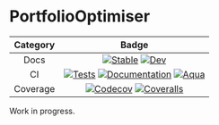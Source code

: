 # PortfolioOptimiser



| Category | Badge |
|:--------:|:-------:|
| Docs | [![Stable](https://img.shields.io/badge/docs-stable-blue.svg)](https://dcelisgarza.github.io/PortfolioOptimiser.jl/stable) [![Dev](https://img.shields.io/badge/docs-dev-blue.svg)](https://dcelisgarza.github.io/PortfolioOptimiser.jl/dev) |
| CI | [![Tests](https://github.com/dcelisgarza/PortfolioOptimiser.jl/actions/workflows/Tests.yml/badge.svg)](https://github.com/dcelisgarza/PortfolioOptimiser.jl/actions/workflows/Tests.yml) [![Documentation](https://github.com/dcelisgarza/PortfolioOptimiser.jl/actions/workflows/Documentation.yml/badge.svg)](https://github.com/dcelisgarza/PortfolioOptimiser.jl/actions/workflows/Documentation.yml) [![Aqua](https://github.com/dcelisgarza/PortfolioOptimiser.jl/actions/workflows/Aqua.yml/badge.svg)](https://github.com/dcelisgarza/PortfolioOptimiser.jl/actions/workflows/Aqua.yml)|
| Coverage | [![Codecov](https://codecov.io/gh/dcelisgarza/PortfolioOptimiser.jl/branch/main/graph/badge.svg)](https://codecov.io/gh/dcelisgarza/PortfolioOptimiser.jl) [![Coveralls](https://coveralls.io/repos/github/dcelisgarza/PortfolioOptimiser.jl/badge.svg?branch=main)](https://coveralls.io/github/dcelisgarza/PortfolioOptimiser.jl?branch=main) |


Work in progress.
